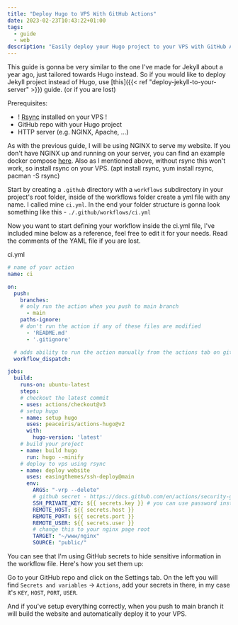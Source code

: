 ```yaml
---
title: "Deploy Hugo to VPS With GitHub Actions"
date: 2023-02-23T10:43:22+01:00
tags:
  - guide
  - web
description: "Easily deploy your Hugo project to your VPS with GitHub Actions."
---
```


This guide is gonna be very similar to the one I've made for Jekyll about a year ago, just tailored towards Hugo instead. So if you would like to deploy Jekyll project instead of Hugo, use [this]({{< ref "deploy-jekyll-to-your-server" >}}) guide. (or if you are lost)

Prerequisites:
- ! [Rsync](https://linux.die.net/man/1/rsync) installed on your VPS !
- GitHub repo with your Hugo project
- HTTP server (e.g. NGINX, Apache, ...)

As with the previous guide, I will be using NGINX to serve my website. If you don't have NGINX up and running on your server, you can find an example docker compose [here](https://github.com/xaizone/docker-compose-examples). Also as I mentioned above, without rsync this won't work, so install rsync on your VPS. (apt install rsync, yum install rsync, pacman -S rsync)

Start by creating a `.github` directory with a `workflows` subdirectory in your project's root folder, inside of the workflows folder create a yml file with any name. I called mine `ci.yml`. In the end your folder structure is gonna look something like this - `./.github/workflows/ci.yml`

Now you want to start defining your workflow inside the ci.yml file, I've included mine below as a reference, feel free to edit it for your needs. Read the comments of the YAML file if you are lost.

ci.yml
```yml
# name of your action
name: ci

on:
  push:
    branches:
    # only run the action when you push to main branch
      - main
    paths-ignore:
    # don't run the action if any of these files are modified
      - 'README.md' 
      - '.gitignore'

  # adds ability to run the action manually from the actions tab on github
  workflow_dispatch:

jobs:
  build:
    runs-on: ubuntu-latest
    steps:
    # checkout the latest commit
    - uses: actions/checkout@v3
    # setup hugo
    - name: setup hugo
      uses: peaceiris/actions-hugo@v2
      with:
        hugo-version: 'latest'
    # build your project
    - name: build hugo
      run: hugo --minify
    # deploy to vps using rsync
    - name: deploy website
      uses: easingthemes/ssh-deploy@main
      env:
        ARGS: "-vrp --delete"
        # github secret - https://docs.github.com/en/actions/security-guides/encrypted-secrets
        SSH_PRIVATE_KEY: ${{ secrets.key }} # you can use password instead, check the docs
        REMOTE_HOST: ${{ secrets.host }}
        REMOTE_PORT: ${{ secrets.port }}
        REMOTE_USER: ${{ secrets.user }}
        # change this to your nginx page root
        TARGET: "~/www/nginx"
        SOURCE: "public/"
```

You can see that I'm using GitHub secrets to hide sensitive information in the workflow file. Here's how you set them up:

Go to your GitHub repo and click on the Settings tab. On the left you will find `Secrets and variables` -> `Actions`, add your secrets in there, in my case it's `KEY`, `HOST`, `PORT`, `USER`.

And if you've setup everything correctly, when you push to main branch it will build the website and automatically deploy it to your VPS.